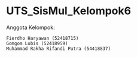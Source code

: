 # UTS_SisMul_Kelompok6

Anggota Kelompok:

```
Fierdho Haryawan (52418715)
Gomgom Lubis (52418959)
Muhammad Rakha Rifandi Putra (54418837)
```
